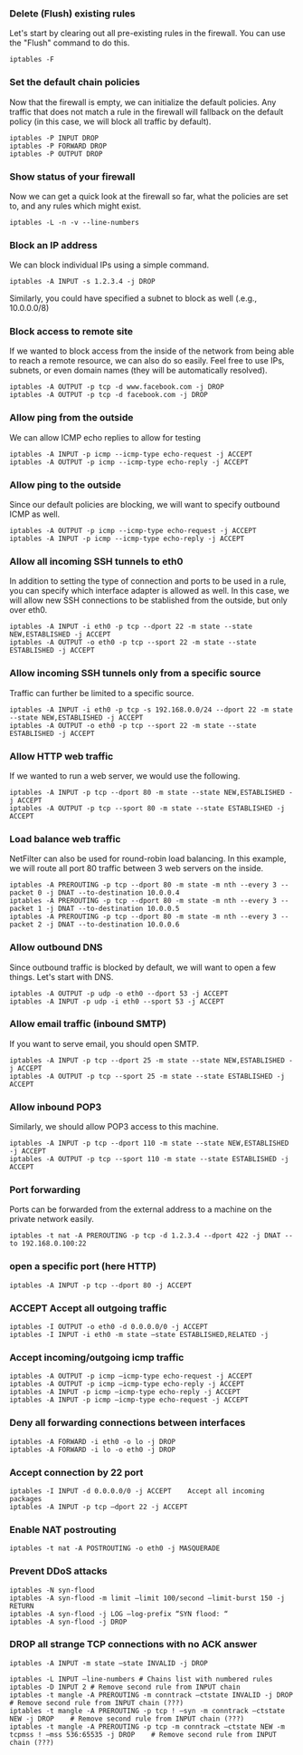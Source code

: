 ### Delete (Flush) existing rules
Let's start by clearing out all pre-existing rules in the firewall. You can use the "Flush" command to do this.
```
iptables -F
```
### Set the default chain policies
Now that the firewall is empty, we can initialize the default policies. Any traffic that does not match a rule in the firewall will fallback on the default policy (in this case, we will block all traffic by default).
```
iptables -P INPUT DROP
iptables -P FORWARD DROP
iptables -P OUTPUT DROP
```
### Show status of your firewall
Now we can get a quick look at the firewall so far, what the policies are set to, and any rules which might exist.
```
iptables -L -n -v --line-numbers
```
### Block an IP address
We can block individual IPs using a simple command.
```
iptables -A INPUT -s 1.2.3.4 -j DROP
```
Similarly, you could have specified a subnet to block as well (.e.g., 10.0.0.0/8)
### Block access to remote site
If we wanted to block access from the inside of the network from being able to reach a remote resource, we can also do so easily. Feel free to use IPs, subnets, or even domain names (they will be automatically resolved).
```
iptables -A OUTPUT -p tcp -d www.facebook.com -j DROP
iptables -A OUTPUT -p tcp -d facebook.com -j DROP
```
### Allow ping from the outside
We can allow ICMP echo replies to allow for testing
```
iptables -A INPUT -p icmp --icmp-type echo-request -j ACCEPT
iptables -A OUTPUT -p icmp --icmp-type echo-reply -j ACCEPT
```
### Allow ping to the outside
Since our default policies are blocking, we will want to specify outbound ICMP as well.
```
iptables -A OUTPUT -p icmp --icmp-type echo-request -j ACCEPT
iptables -A INPUT -p icmp --icmp-type echo-reply -j ACCEPT
```
### Allow all incoming SSH tunnels to eth0
In addition to setting the type of connection and ports to be used in a rule, you can specify which interface adapter is allowed as well. In this case, we will allow new SSH connections to be stablished from the outside, but only over eth0.
```
iptables -A INPUT -i eth0 -p tcp --dport 22 -m state --state NEW,ESTABLISHED -j ACCEPT
iptables -A OUTPUT -o eth0 -p tcp --sport 22 -m state --state ESTABLISHED -j ACCEPT
```
### Allow incoming SSH tunnels only from a specific source
Traffic can further be limited to a specific source.
```
iptables -A INPUT -i eth0 -p tcp -s 192.168.0.0/24 --dport 22 -m state --state NEW,ESTABLISHED -j ACCEPT
iptables -A OUTPUT -o eth0 -p tcp --sport 22 -m state --state ESTABLISHED -j ACCEPT
```
### Allow HTTP web traffic
If we wanted to run a web server, we would use the following.
```
iptables -A INPUT -p tcp --dport 80 -m state --state NEW,ESTABLISHED -j ACCEPT
iptables -A OUTPUT -p tcp --sport 80 -m state --state ESTABLISHED -j ACCEPT
```
### Load balance web traffic
NetFilter can also be used for round-robin load balancing. In this example, we will route all port 80 traffic between 3 web servers on the inside.
```
iptables -A PREROUTING -p tcp --dport 80 -m state -m nth --every 3 --packet 0 -j DNAT --to-destination 10.0.0.4
iptables -A PREROUTING -p tcp --dport 80 -m state -m nth --every 3 --packet 1 -j DNAT --to-destination 10.0.0.5
iptables -A PREROUTING -p tcp --dport 80 -m state -m nth --every 3 --packet 2 -j DNAT --to-destination 10.0.0.6
```
### Allow outbound DNS
Since outbound traffic is blocked by default, we will want to open a few things. Let's start with DNS.
```
iptables -A OUTPUT -p udp -o eth0 --dport 53 -j ACCEPT
iptables -A INPUT -p udp -i eth0 --sport 53 -j ACCEPT
```
### Allow email traffic (inbound SMTP)
If you want to serve email, you should open SMTP.
```
iptables -A INPUT -p tcp --dport 25 -m state --state NEW,ESTABLISHED -j ACCEPT
iptables -A OUTPUT -p tcp --sport 25 -m state --state ESTABLISHED -j ACCEPT
```
### Allow inbound POP3
Similarly, we should allow POP3 access to this machine.
```
iptables -A INPUT -p tcp --dport 110 -m state --state NEW,ESTABLISHED -j ACCEPT
iptables -A OUTPUT -p tcp --sport 110 -m state --state ESTABLISHED -j ACCEPT
```
### Port forwarding
Ports can be forwarded from the external address to a machine on the private network easily.
```
iptables -t nat -A PREROUTING -p tcp -d 1.2.3.4 --dport 422 -j DNAT --to 192.168.0.100:22
```

### open a specific port (here HTTP)
```
iptables -A INPUT -p tcp --dport 80 -j ACCEPT
```

### ACCEPT	Accept all outgoing traffic
```
iptables -I OUTPUT -o eth0 -d 0.0.0.0/0 -j ACCEPT
iptables -I INPUT -i eth0 -m state –state ESTABLISHED,RELATED -j 
```
### Accept incoming/outgoing icmp traffic
```
iptables -A OUTPUT -p icmp –icmp-type echo-request -j ACCEPT
iptables -A OUTPUT -p icmp –icmp-type echo-reply -j ACCEPT
iptables -A INPUT -p icmp –icmp-type echo-reply -j ACCEPT
iptables -A INPUT -p icmp –icmp-type echo-request -j ACCEPT
```
### Deny all forwarding connections between interfaces
```
iptables -A FORWARD -i eth0 -o lo -j DROP
iptables -A FORWARD -i lo -o eth0 -j DROP	
```
### Accept connection by 22 port
```
iptables -I INPUT -d 0.0.0.0/0 -j ACCEPT	Accept all incoming packages
iptables -A INPUT -p tcp –dport 22 -j ACCEPT	
```

### Enable NAT postrouting
```
iptables -t nat -A POSTROUTING -o eth0 -j MASQUERADE
```

### Prevent DDoS attacks
```
iptables -N syn-flood
iptables -A syn-flood -m limit –limit 100/second –limit-burst 150 -j RETURN
iptables -A syn-flood -j LOG –log-prefix “SYN flood: “
iptables -A syn-flood -j DROP
```
### DROP all strange TCP connections with no ACK answer
```
iptables -A INPUT -m state –state INVALID -j DROP	
```
```
iptables -L INPUT –line-numbers	# Chains list with numbered rules
iptables -D INPUT 2	# Remove second rule from INPUT chain
iptables -t mangle -A PREROUTING -m conntrack –ctstate INVALID -j DROP	# Remove second rule from INPUT chain (???)
iptables -t mangle -A PREROUTING -p tcp ! –syn -m conntrack –ctstate NEW -j DROP	# Remove second rule from INPUT chain (???)
iptables -t mangle -A PREROUTING -p tcp -m conntrack –ctstate NEW -m tcpmss ! –mss 536:65535 -j DROP	# Remove second rule from INPUT chain (???)
```
